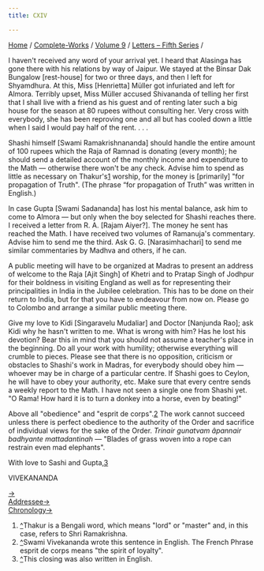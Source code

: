 ```yaml
---
title: CXIV

---
```



[Home](../../../index.htm) / [Complete-Works](../../complete_works.htm)
/ [Volume 9](../volume_9_contents.htm) / [Letters – Fifth
Series](letters_fifth_series_contents.htm) /



I haven't received any word of your arrival yet. I heard that Alasinga
has gone there with his relations by way of Jaipur. We stayed at the
Binsar Dak Bungalow \[rest-house\] for two or three days, and then I
left for Shyamdhura. At this, Miss \[Henrietta\] Müller got infuriated
and left for Almora. Terribly upset, Miss Müller accused Shivananda of
telling her first that I shall live with a friend as his guest and of
renting later such a big house for the season at 80 rupees without
consulting her. Very cross with everybody, she has been reproving one
and all but has cooled down a little when I said I would pay half of the
rent. . . .

Shashi himself \[Swami Ramakrishnananda\] should handle the entire
amount of 100 rupees which the Raja of Ramnad is donating (every month);
he should send a detailed account of the monthly income and expenditure
to the Math — otherwise there won't be any check. Advise him to spend as
little as necessary on Thakur's[1](#fn1) worship, for the money is
\[primarily\] "for propagation of Truth". (The phrase “for propagation
of Truth” was written in English.)

In case Gupta \[Swami Sadananda\] has lost his mental balance, ask him
to come to Almora — but only when the boy selected for Shashi reaches
there. I received a letter from R. A. \[Rajam Aiyer?\]. The money he
sent has reached the Math. I have received two volumes of Ramanuja's
commentary. Advise him to send me the third. Ask G. G.
\[Narasimhachari\] to send me similar commentaries by Madhva and others,
if he can.

A public meeting will have to be organized at Madras to present an
address of welcome to the Raja \[Ajit Singh\] of Khetri and to Pratap
Singh of Jodhpur for their boldness in visiting England as well as for
representing their principalities in India in the Jubilee celebration.
This has to be done on their return to India, but for that you have to
endeavour from now on. Please go to Colombo and arrange a similar public
meeting there.

Give my love to Kidi \[Singaravelu Mudaliar\] and Doctor \[Nanjunda
Rao\]; ask Kidi why he hasn't written to me. What is wrong with him? Has
he lost his devotion? Bear this in mind that you should not assume a
teacher's place in the beginning. Do all your work with humility;
otherwise everything will crumble to pieces. Please see that there is no
opposition, criticism or obstacles to Shashi's work in Madras, for
everybody should obey him — whoever may be in charge of a particular
centre. If Shashi goes to Ceylon, he will have to obey your authority,
etc. Make sure that every centre sends a weekly report to the Math. I
have not seen a single one from Shashi yet. "O Rama! How hard it is to
turn a donkey into a horse, even by beating!"

Above all "obedience" and "esprit de corps".[2](#fn2) The work cannot
succeed unless there is perfect obedience to the authority of the Order
and sacrifice of individual views for the sake of the Order. *Trinair
gunatvam âpannair badhyante mattadantinah* — "Blades of grass woven into
a rope can restrain even mad elephants".

With love to Sashi and Gupta,[3](#fn3)

VIVEKANANDA

[→  
](115_christina.htm)[Addressee→](../../volume_8/epistles_fourth_series/120_shivananda.htm)  
[Chronology→](../../volume_6/epistles_second_series/130_rakhal.htm)



1.  [^](#fn1_1)Thakur is a Bengali word, which means "lord" or "master"
    and, in this case, refers to Shri Ramakrishna.
2.  [^](#fn2_1)Swami Vivekananda wrote this sentence in English. The
    French Phrase esprit de corps means "the spirit of loyalty".
3.  [^](#fn3_1)This closing was also written in English.

